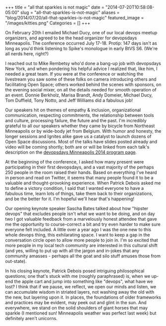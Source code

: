 +++
title = "all that sparkles is not magic"
date = "2014-07-20T10:58:08-05:00"
slug = "all-that-sparkles-is-not-magic"
aliases = "blog/2014/07/20/all-that-sparkles-is-not-magic"
featured_image = "/images/kitties.png"
Categories = []
+++

On February 20th I emailed Michael Ducy, one of our local devops meetup organizers, and agreed to be the head organizer for devopsdays Minneapolis. The conference occurred July 17-18. Protip: 147 days isn't as long as you'd think listening to Spike's monologue in early BtVS S6. (We're all nerds here, right?)

<!--more-->
I reached out to Mike Rembetsy who'd done a bang-up job with devopsdays New York, and when pondering his helpful advice I realized that, like him, I needed a great team. If you were at the conference or watching the livestream you saw some of these folks on camera introducing others and facilitating Open Space; others worked behind the scenes with sponsors, on the evening social mixer, on all the details needed for smooth operation of an event. Donnie Berkholz, Marisa Brandt, Andy Domeier, Michael Ducy, Tom Duffield, Tony Notto, and Jeff Williams did a fabulous job!

Our speakers hit on themes of empathy & inclusion, organizational communication, respecting commitments, the relationship between tools and culture, processing failure, the future and the past. I'm incredibly grateful to all our speakers whether they came by bicycle from Northeast Minneapolis or by wide-body jet from Belgium. With humor and honesty, the longer sessions and Ignites alike gave us a catalyst to launch dozens of Open Space discussions. Most of the talks have slides posted already and video will be coming shortly; both are or will be linked from each talk's description on the <a href="http://devopsdays.org/events/2014-minneapolis/program/">devopsdays Minneapolis 2014 program page</a>.

At the beginning of the conference, I asked how many present were participating in their first devopsdays, and a vast majority of the perhaps 250 people in the room raised their hands. Based on everything I've heard in person and read on Twitter, it seems that many people found it to be a valuable and thought-provoking experience. When Patrick Debois asked me to define a victory condition, I said that I wanted everyone to have a fabulous time, learn lots of things, take them back to their organizations, and be the better for it. I'm hopeful we'll hear that's happening!

Our opening keynote speaker Sascha Bates talked about how "hipster devops" that excludes people isn't what we want to be doing, and on day two I got valuable feedback from a marvelously honest attendee that gave me the opportunity to course-correct a bit and try even harder to make sure everyone felt included. A little over a year ago I was the one new to this whole devops thing, this exhilarating space. I want to keep a gap in the conversation circle open to allow more people to join in. I'm so excited that more people in my local tech community are interested in this cultural shift (and yes, willing to put up with all the jargon and in-jokes that any community amasses - perhaps all the goat and silo stuff amuses those from out-state).

In his closing keynote, Patrick Debois posed intriguing philosophical questions; one that's stuck with me (roughly paraphrased) is, when we up-end the apple cart and jump into something like "devops", what have we lost? I think that if we pause, we reflect, we open our minds and listen, we can accumulate wisdom in striated layers, not washing away the old with the new, but layering upon it. In places, the foundations of older frameworks and practices may be evident, may peek out and glint in the sun. And everywhere, we stand on the solid shoulders of giant horses that may sparkle (I mentioned sun! Minneapolis weather was perfect last week) but definitely aren't unicorns.
